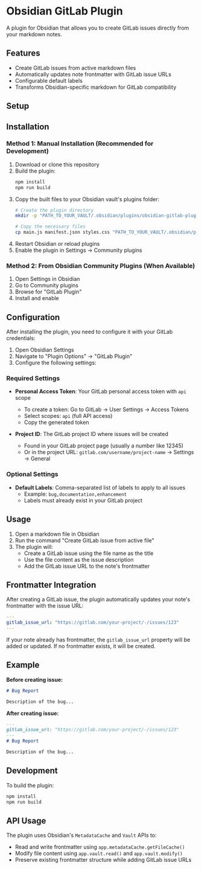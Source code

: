 # Obsidian GitLab Plugin

A plugin for Obsidian that allows you to create GitLab issues directly from your markdown notes.

## Features

- Create GitLab issues from active markdown files
- Automatically updates note frontmatter with GitLab issue URLs
- Configurable default labels
- Transforms Obsidian-specific markdown for GitLab compatibility

## Setup

## Installation

### Method 1: Manual Installation (Recommended for Development)

1. Download or clone this repository
2. Build the plugin:
   ```bash
   npm install
   npm run build
   ```
3. Copy the built files to your Obsidian vault's plugins folder:
   ```bash
   # Create the plugin directory
   mkdir -p "PATH_TO_YOUR_VAULT/.obsidian/plugins/obsidian-gitlab-plugin"
   
   # Copy the necessary files
   cp main.js manifest.json styles.css "PATH_TO_YOUR_VAULT/.obsidian/plugins/obsidian-gitlab-plugin/"
   ```
4. Restart Obsidian or reload plugins
5. Enable the plugin in Settings → Community plugins

### Method 2: From Obsidian Community Plugins (When Available)

1. Open Settings in Obsidian
2. Go to Community plugins
3. Browse for "GitLab Plugin"
4. Install and enable

## Configuration

After installing the plugin, you need to configure it with your GitLab credentials:

1. Open Obsidian Settings
2. Navigate to "Plugin Options" → "GitLab Plugin"
3. Configure the following settings:

### Required Settings

- **Personal Access Token**: Your GitLab personal access token with `api` scope
  - To create a token: Go to GitLab → User Settings → Access Tokens
  - Select scopes: `api` (full API access)
  - Copy the generated token

- **Project ID**: The GitLab project ID where issues will be created
  - Found in your GitLab project page (usually a number like 12345)
  - Or in the project URL: `gitlab.com/username/project-name` → Settings → General

### Optional Settings

- **Default Labels**: Comma-separated list of labels to apply to all issues
  - Example: `bug,documentation,enhancement`
  - Labels must already exist in your GitLab project

## Usage

1. Open a markdown file in Obsidian
2. Run the command "Create GitLab issue from active file"
3. The plugin will:
   - Create a GitLab issue using the file name as the title
   - Use the file content as the issue description
   - Add the GitLab issue URL to the note's frontmatter

## Frontmatter Integration

After creating a GitLab issue, the plugin automatically updates your note's frontmatter with the issue URL:

```yaml
---
gitlab_issue_url: "https://gitlab.com/your-project/-/issues/123"
---
```

If your note already has frontmatter, the `gitlab_issue_url` property will be added or updated. If no frontmatter exists, it will be created.

## Example

**Before creating issue:**
```markdown
# Bug Report

Description of the bug...
```

**After creating issue:**
```markdown
---
gitlab_issue_url: "https://gitlab.com/your-project/-/issues/123"
---
# Bug Report

Description of the bug...
```

## Development

To build the plugin:

```bash
npm install
npm run build
```

## API Usage

The plugin uses Obsidian's `MetadataCache` and `Vault` APIs to:

- Read and write frontmatter using `app.metadataCache.getFileCache()`
- Modify file content using `app.vault.read()` and `app.vault.modify()`
- Preserve existing frontmatter structure while adding GitLab issue URLs

